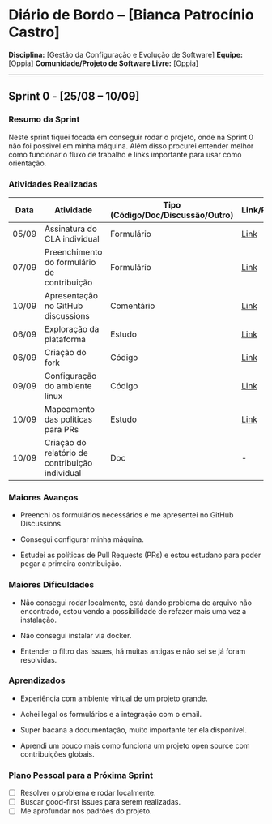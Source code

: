 # Diário de Bordo – \[Bianca Patrocínio Castro]

**Disciplina:** \[Gestão da Configuração e Evolução de Software]
**Equipe:** \[Oppia]
**Comunidade/Projeto de Software Livre:** \[Oppia]

---

## Sprint 0 - \[25/08 – 10/09]

### Resumo da Sprint

Neste sprint fiquei focada em conseguir rodar o projeto, onde na Sprint 0 não foi possivel em minha máquina. Além disso procurei entender melhor como funcionar o fluxo de trabalho e links importante para usar como orientação.

### Atividades Realizadas

| Data  | Atividade | Tipo (Código/Doc/Discussão/Outro) | Link/Referência | Status |
| ----- | --------- | --------------------------------- | --------------- | ------ |
| 05/09 | Assinatura do CLA individual | Formulário |  [Link](https://goo.gl/forms/AttNH80OV0) | Concluído |
| 07/09 | Preenchimento do formulário de contribuição | Formulário |  [Link](https://goo.gl/forms/otv30JV3Ihv0dT3C3) | Concluído |
| 10/09 | Apresentação no GitHub discussions | Comentário |  [Link](https://github.com/oppia/oppia/discussions/16715#discussioncomment-14363592) | Concluído |
| 06/09 | Exploração da plataforma | Estudo |  [Link](https://www.oppia.org/) | Concluído |
| 06/09 | Criação do fork | Código | [Link](https://github.com/BiancaPatrocinio7/oppia) | Concluído |
| 09/09 | Configuração do ambiente linux | Código | [Link](https://github.com/oppia/oppia/wiki/Installing-Oppia-%28Linux%3B-Python-3%29)   | Com problemas |
| 10/09 | Mapeamento das políticas para PRs | Estudo | [Link](https://github.com/oppia/oppia/wiki/Rules-for-making-PRs) | Concluído |
| 10/09 | Criação do relatório de contribuição individual | Doc | - | Concluído |

### Maiores Avanços

* Preenchi os formulários necessários e me apresentei no GitHub Discussions. 

* Consegui configurar minha máquina.

* Estudei as políticas de Pull Requests (PRs) e estou estudano para poder pegar a primeira contribuição.

### Maiores Dificuldades

* Não consegui rodar localmente, está dando problema de arquivo não encontrado, estou vendo a possibilidade de refazer mais uma vez a instalação.

* Não consegui instalar via docker.

* Entender o filtro das Issues, há muitas antigas e não sei se já foram resolvidas.

### Aprendizados

* Experiência com ambiente virtual de um projeto grande.

* Achei legal os formulários e a integração com o email.

* Super bacana a documentação, muito importante ter ela disponível.

* Aprendi um pouco mais como funciona um projeto open source com contribuições globais.

### Plano Pessoal para a Próxima Sprint

* [ ] Resolver o problema e rodar localmente.
* [ ] Buscar good-first issues para serem realizadas.
* [ ] Me aprofundar nos padrões do projeto.